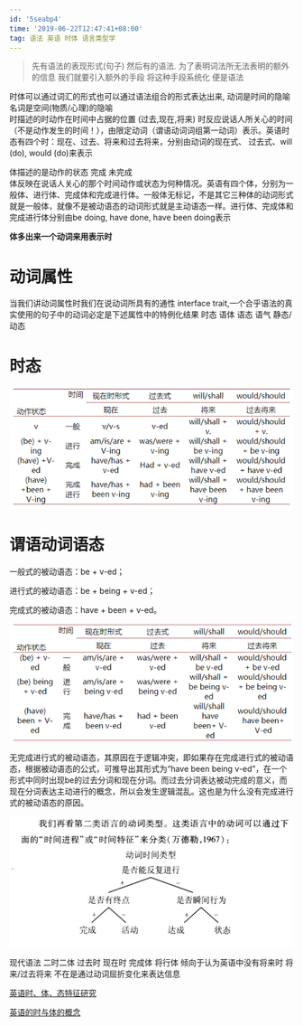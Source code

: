 ```yaml
---
id: '5seabp4'
time: '2019-06-22T12:47:41+08:00'
tag: 语法 英语 时体 语言类型学
---
```


> 先有语法的表现形式(句子) 然后有的语法.
> 为了表明词法所无法表明的额外的信息 我们就要引入额外的手段 将这种手段系统化 便是语法

时体可以通过词汇的形式也可以通过语法组合的形式表达出来,
动词是时间的隐喻 名词是空间(物质/心理)的隐喻  
时描述的时动作在时间中占据的位置 (过去,现在,将来)
时反应说话人所关心的时间（不是动作发生的时间！），由限定动词（谓语动词词组第一动词）表示。英语时态有四个时：现在、过去、将来和过去将来，分别由动词的现在式、
过去式、will (do), would (do)来表示

体描述的是动作的状态 完成 未完成   
体反映在说话人关心的那个时间动作或状态为何种情况。英语有四个体，分别为一般体、进行体、完成体和完成进行体。一般体无标记，不是其它三种体的动词形式就是一般体，就像不是被动语态的动词形式就是主动语态一样。进行体、完成体和完成进行体分别由be doing, have done, have been doing表示

**体多出来一个动词来用表示时**

# 动词属性
当我们讲动词属性时我们在说动词所具有的通性 interface trait,一个合乎语法的真实使用的句子中的动词必定是下述属性中的特例化结果
时态
语体
语态
语气
静态/动态
# 时态

![谓语动词主动语态的时态构成](./时态构成.png)

# 谓语动词语态
一般式的被动语态：be + v-ed；

进行式的被动语态：be + being + v-ed；

完成式的被动语态：have + been + v-ed。

![被动语态时态表](./被动语态时态表.png)

无完成进行式的被动语态，其原因在于逻辑冲突，即如果存在完成进行式的被动语态，根据被动语态的公式，可推导出其形式为“have been being v-ed”，在一个形式中同时出现be的过去分词和现在分词。而过去分词表达被动完成的意义，而现在分词表达主动进行的概念，所以会发生逻辑混乱。这也是为什么没有完成进行式的被动语态的原因。



![语体-第二类语言动词类型](./语体-第二类语言动词类型.png)


现代语法 二时二体
过去时 现在时
完成体 将行体
倾向于认为英语中没有将来时 将来/过去将来 不在是通过动词屈折变化来表达信息


[英语时、体、态特征研究](https://www.hanspub.org/journal/PaperInformation.aspx?paperID=29584)

[英语的时与体的概念](http://ask.yygrammar.com/q-23444.html)